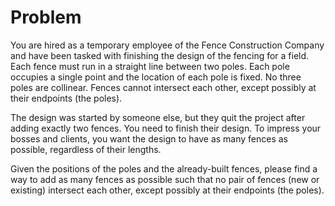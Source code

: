 # Problem

You are hired as a temporary employee of the Fence Construction Company and have been tasked with finishing the design of the fencing for a field. Each fence must run in a straight line between two poles. Each pole occupies a single point and the location of each pole is fixed. No three poles are collinear. Fences cannot intersect each other, except possibly at their endpoints (the poles).

The design was started by someone else, but they quit the project after adding exactly two fences. You need to finish their design. To impress your bosses and clients, you want the design to have as many fences as possible, regardless of their lengths.

Given the positions of the poles and the already-built fences, please find a way to add as many fences as possible such that no pair of fences (new or existing) intersect each other, except possibly at their endpoints (the poles).
